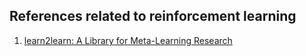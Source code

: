 ## References related to reinforcement learning
1. [learn2learn: A Library for Meta-Learning Research](https://arxiv.org/pdf/2008.12284.pdf)
